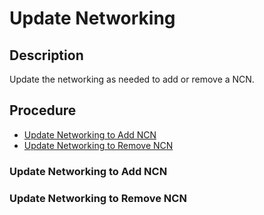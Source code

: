 # Update Networking

## Description

Update the networking as needed to add or remove a NCN.

## Procedure

- [Update Networking to Add NCN](#update-networking-to-add-ncn)
- [Update Networking to Remove NCN](#update-networking-to-remove-ncn)

<a name="update-networking-to-add-ncn"></a>
### Update Networking to Add NCN

<a name="update-networking-to-remove-ncn"></a>
### Update Networking to Remove NCN

